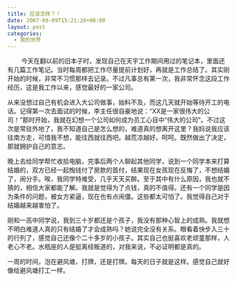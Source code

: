 ```yaml
---
title: 应该怎样？！
date: 2007-09-09T15:21:20+00:00
layout: post
categories:
  - 我的世界
---
```

        今天在翻以前的旧本子时，发现自己在天宇工作期间用过的笔记本，里面还有几篇工作笔记。当时每周都把工作尽量提前计划好，再就是工作总结了。其实刚开始的时候，非常不习惯那样去记录。不过凡事总有第一次，我非常怀念这段工作经历，这是我工作以来，感觉最好的一家公司。

从来没想过自己有机会进入大公司做事，始料不及，而这几天就开始等待开工的电话。记得第一次去面试的时候，李主任很自豪地说：“XX是一家很伟大的公司！”那时开始，我就在幻想一个公司如何成为员工心目中“伟大的公司”。不过这次是常驻外地了，我不知道自己是怎么想的，难道真的想离开这里？我妈说我应该往南方走，可惜我不想，能往西就往西吧。越荒凉越好。呵呵。既然做出了决定，那就拥护自己的意志。
<!--more-->
晚上去给同学帮忙收拾电脑，完事后两个人聊起其他同学，说到一个同学本来打算结婚的，双方已经一起掏钱付了房款的首付，结果现在女孩现在反悔了，不想结婚了，闹分手。唉，我同学特难受，几乎天天买醉。至于其中有什么原因，我也就不猜的，相信大家都能了解。我就是觉得为了点钱，真的不值得。还有一个同学是因为条件的问题，被女方紧逼，现在也有点闹僵。这些都太可怕了。我觉得自己对于结婚越来越害怕了。

刚和一高中同学说，我到三十岁都还是个孩子，我没有那种心智上的成熟。我就想不明白难道人真的只有结婚了才会成熟吗？她说完全没有关系。眼看着快步入三十的行列了，感觉自己还像个二十多岁的小孩子。其实自己也挺喜欢老顽童那样，人老心不老。水瓶座的人是挺离经叛道的，对我来说，不必证明都是真的。

一周的时间，泡在避风塘，打牌，还是打牌。每天的日子就是这样。感觉自己就好像给避风塘打工一样。